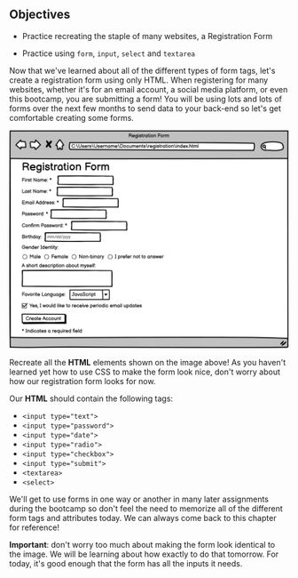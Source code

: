 ## Objectives

* Practice recreating the staple of many websites, a Registration Form

* Practice using ```form```, ```input```, ```select``` and ```textarea```

Now that we've learned about all of the different types of form tags, let's create a registration form using only HTML. When registering for many websites, whether it's for an email account, a social media platform, or even this bootcamp, you are submitting a form! You will be using lots and lots of forms over the next few months to send data to your back-end so let's get comfortable creating some forms.

![result](./Result.png)

Recreate all the **HTML** elements shown on the image above! As you haven't learned yet how to use CSS to make the form look nice, don't worry about how our registration form looks for now.

Our **HTML** should contain the following tags:

* ```<input type="text">```
* ```<input type="password">```
* ```<input type="date">```
* ```<input type="radio">```
* ```<input type="checkbox">```
* ```<input type="submit">```
* ```<textarea>```
* ```<select>```

We'll get to use forms in one way or another in many later assignments during the bootcamp so don't feel the need to memorize all of the different form tags and attributes today. We can always come back to this chapter for reference!

**Important**: don't worry too much about making the form look identical to the image. We will be learning about how exactly to do that tomorrow. For today, it's good enough that the form has all the inputs it needs.